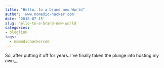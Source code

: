 ```yaml
---
title: "Hello, to a brand new World"
author: 'www.nomadic-hacker.com'
date: '2018-07-15'
slug: hello-to-a-brand-new-world
categories:
- bloglink
tags:
  - nomadichackercom
---
```


So, after putting it off for years. I've finally taken the plunge into hosting my own[... <i class="fas fa-external-link-alt"></i>](https://www.nomadic-hacker.com/post/hello-world/)

